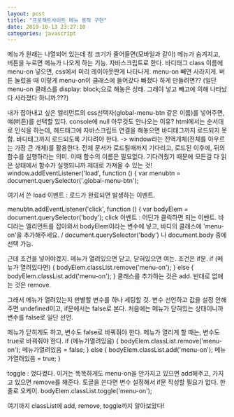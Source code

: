 ```yaml
---
layout: post
title: "프로젝트사이트 메뉴 동작 구현"
date: 2019-10-13 23:27:10
categories: javascript
---
```

메뉴가 원래는 나열되어 있는데 창 크기가 줄어들면(모바일과 같이) 메뉴가 숨겨지고, 버튼을 누르면 메뉴가 나오게 하는 기능.
자바스크립트로 한다.
바디태그 class 이름에 menu-on 넣으면, css에서 미리 레이아웃짠게 나타나게. menu-on 빼면 사라지게.
버튼 눌렀을 때 이렇게 menu-on이 클래스에 들어갔다 빠졌다 하게 만들려면??
(일단 menu-on 클래스를 display: block;으로 해놓은 상태. 그래야 넣고 빼고에 의해 나타났다 사라졌다 하니까.???)

내가 잡아내고 싶은 엘리먼트의 css선택자(global-menu-btn 같은 이름)를 넣어주면, 얘(버튼)를 선택할 있다.
console에 null 아무것도 안나오는 이유? html에서는 순서대로 인식을 하는데, 헤드태그에 자바스크립트 연결을 해놓으면 바디태그까지 로드되지 못함. 바디태그까지 로드되도록 기다려야 한다.
-> window라는 전역개체(전체를 아우르는 가장 큰 개체)를 활용한다.
전체 문서가 로드될때까지 기다리고, 로드된 이후에, 뒤의 함수를 실행하라는 의미. 이때 함수의 이름은 필요없다.
기다려줬기 때문에 모든걸 다 읽은 상태에서 함수가 실행되니까 제대로 가져올 수 있는 것!
window.addEventListener('load', function () {
  var menubtn = document.querySelector('.global-menu-btn');

여기서 쓴 load 이벤트 : 로드가 완료되면 발생하는 이벤트.

  menubtn.addEventListener('click', function () {
    var bodyElem = document.querySelector('body');
click 이벤트 : 어딘가 클릭하면 되는 이벤트.
바디라는 엘리먼트를 잡아와서 bodyElem이라는 변수에 넣고, 바디의 클래스에 'menu-on'을 추가해주세요. / document.querySelector('body') 나 document.body 중에 선택 가능.


근데 조건을 넣어야겠지. 메뉴가 열려있으면 닫고, 닫혀있으면 여는. 조건은 if문.
    if (메뉴가 열려있다면) {
      bodyElem.classList.remove('menu-on');
    } else {
      bodyElem.classList.add('menu-on');
    }
클래스를 추가하는 것은 add.
반대로 없애는 것은 remove.


그래서 메뉴가 열려있는지 판별할 변수를 하나 세팅할 것.
변수 선언하고 값을 설정 안해주면 undefined이고, if문에서는 false로 본다.
처음에는 메뉴가 닫혀있는 상태이니까 변수를 false로 일단 선언.

메뉴가 닫히게도 하고, 변수도 false로 바꿔줘야 한다.
메뉴가 열리게 할 때는, 변수도 true로 바꿔줘야 한다.
    if (메뉴가열려있음) {
      bodyElem.classList.remove('menu-on');
      메뉴가열려있음 = false;
    } else {
      bodyElem.classList.add('menu-on');
      메뉴가열려있음 = true;
    }

toggle : 껐다켰다. 이거는 똑똑하게도 menu-on을 안가지고 있으면 add해주고, 가지고 있으면 remove를 해준다. 토글을 쓴다면 변수 설정해서 if문 작성할 필요가 없다. 한줄로 오케이.
  bodyElem.classList.toggle('menu-on');


여기까지 classList에 add, remove, toggle까지 알아보았다!
